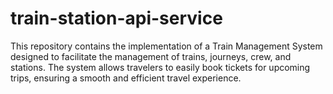 # train-station-api-service
This repository contains the implementation of a Train Management System designed to facilitate the management of trains, journeys, crew, and stations. The system allows travelers to easily book tickets for upcoming trips, ensuring a smooth and efficient travel experience.
